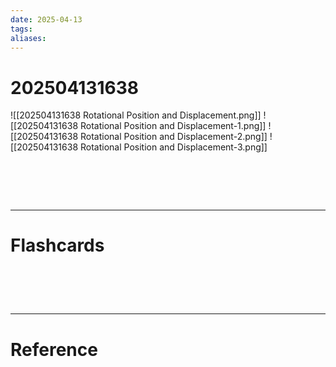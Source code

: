 ```yaml
---
date: 2025-04-13
tags: 
aliases:
---
```

# 202504131638
![[202504131638 Rotational Position and Displacement.png]]
![[202504131638 Rotational Position and Displacement-1.png]]
![[202504131638 Rotational Position and Displacement-2.png]]
![[202504131638 Rotational Position and Displacement-3.png]]


# ‌
---
# Flashcards


# ‌
---
# Reference
